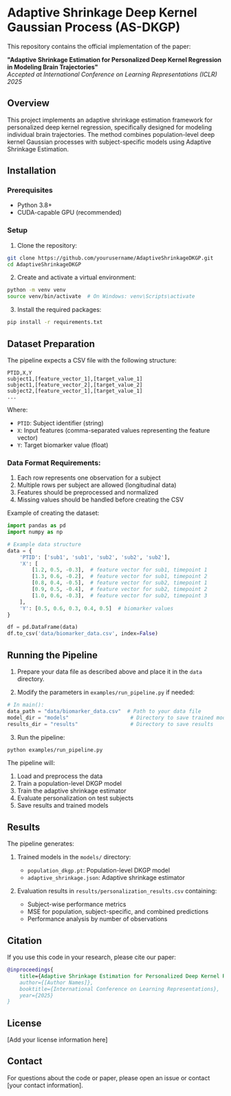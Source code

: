 # Adaptive Shrinkage Deep Kernel Gaussian Process (AS-DKGP)

This repository contains the official implementation of the paper:

**"Adaptive Shrinkage Estimation for Personalized Deep Kernel Regression in Modeling Brain Trajectories"**  
*Accepted at International Conference on Learning Representations (ICLR) 2025*

## Overview

This project implements an adaptive shrinkage estimation framework for personalized deep kernel regression, specifically designed for modeling individual brain trajectories. The method combines population-level deep kernel Gaussian processes with subject-specific models using  Adaptive Shrinkage Estimation.

## Installation

### Prerequisites
- Python 3.8+
- CUDA-capable GPU (recommended)

### Setup

1. Clone the repository:
```bash
git clone https://github.com/yourusername/AdaptiveShrinkageDKGP.git
cd AdaptiveShrinkageDKGP
```

2. Create and activate a virtual environment:
```bash
python -m venv venv
source venv/bin/activate  # On Windows: venv\Scripts\activate
```

3. Install the required packages:
```bash
pip install -r requirements.txt
```

## Dataset Preparation

The pipeline expects a CSV file with the following structure:

```
PTID,X,Y
subject1,[feature_vector_1],[target_value_1]
subject1,[feature_vector_2],[target_value_2]
subject2,[feature_vector_1],[target_value_1]
...
```

Where:
- `PTID`: Subject identifier (string)
- `X`: Input features (comma-separated values representing the feature vector)
- `Y`: Target biomarker value (float)

### Data Format Requirements:
1. Each row represents one observation for a subject
2. Multiple rows per subject are allowed (longitudinal data)
3. Features should be preprocessed and normalized
4. Missing values should be handled before creating the CSV

Example of creating the dataset:
```python
import pandas as pd
import numpy as np

# Example data structure
data = {
    'PTID': ['sub1', 'sub1', 'sub2', 'sub2', 'sub2'],
    'X': [
        [1.2, 0.5, -0.3],  # feature vector for sub1, timepoint 1
        [1.3, 0.6, -0.2],  # feature vector for sub1, timepoint 2
        [0.8, 0.4, -0.5],  # feature vector for sub2, timepoint 1
        [0.9, 0.5, -0.4],  # feature vector for sub2, timepoint 2
        [1.0, 0.6, -0.3],  # feature vector for sub2, timepoint 3
    ],
    'Y': [0.5, 0.6, 0.3, 0.4, 0.5]  # biomarker values
}

df = pd.DataFrame(data)
df.to_csv('data/biomarker_data.csv', index=False)
```

## Running the Pipeline

1. Prepare your data file as described above and place it in the `data` directory.

2. Modify the parameters in `examples/run_pipeline.py` if needed:
```python
# In main():
data_path = "data/biomarker_data.csv"  # Path to your data file
model_dir = "models"                    # Directory to save trained models
results_dir = "results"                 # Directory to save results
```

3. Run the pipeline:
```bash
python examples/run_pipeline.py
```

The pipeline will:
1. Load and preprocess the data
2. Train a population-level DKGP model
3. Train the adaptive shrinkage estimator
4. Evaluate personalization on test subjects
5. Save results and trained models

## Results

The pipeline generates:
1. Trained models in the `models/` directory:
   - `population_dkgp.pt`: Population-level DKGP model
   - `adaptive_shrinkage.json`: Adaptive shrinkage estimator

2. Evaluation results in `results/personalization_results.csv` containing:
   - Subject-wise performance metrics
   - MSE for population, subject-specific, and combined predictions
   - Performance analysis by number of observations

## Citation

If you use this code in your research, please cite our paper:

```bibtex
@inproceedings{
    title={Adaptive Shrinkage Estimation for Personalized Deep Kernel Regression in Modeling Brain Trajectories},
    author={[Author Names]},
    booktitle={International Conference on Learning Representations},
    year={2025}
}
```

## License

[Add your license information here]

## Contact

For questions about the code or paper, please open an issue or contact [your contact information].
